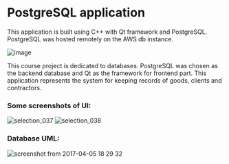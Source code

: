 # PostgreSQL application
This application is built using C++ with Qt framework and PostgreSQL. PostgreSQL was hosted remotely on the AWS db instance.  

![image](https://user-images.githubusercontent.com/13698885/45640647-80588f80-bab3-11e8-93b8-4e035eb9bc57.png)

This course project is dedicated to databases. PostgreSQL was chosen as the backend database and Qt as the framework for frontend part.
This application represents the system for keeping records of goods, clients and contractors.

### Some screenshots of UI:

![selection_037](https://user-images.githubusercontent.com/13698885/45640487-17711780-bab3-11e8-8c2d-167514d550a9.jpg)
![selection_038](https://user-images.githubusercontent.com/13698885/45640488-17711780-bab3-11e8-9bdd-0699c67325e7.jpg)

### Database UML:
![screenshot from 2017-04-05 18 29 32](https://user-images.githubusercontent.com/13698885/45640531-3f607b00-bab3-11e8-9743-3a4d7f98b3d7.png)
